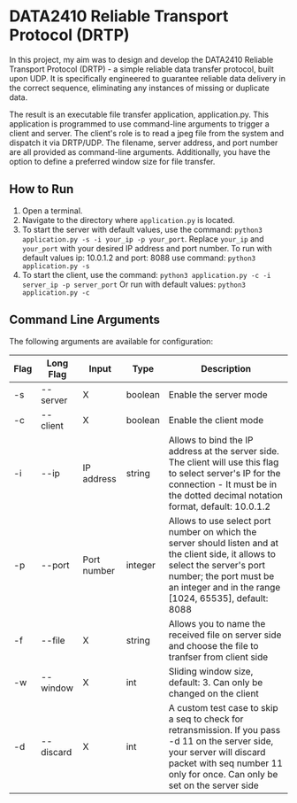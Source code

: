 # DATA2410 Reliable Transport Protocol (DRTP)

In this project, my aim was to design and develop the DATA2410 Reliable Transport Protocol (DRTP) - a simple reliable data transfer protocol, built upon UDP. It is specifically engineered to guarantee reliable data delivery in the correct sequence, eliminating any instances of missing or duplicate data.

The result is an executable file transfer application, application.py. This application is programmed to use command-line arguments to trigger a client and server. The client's role is to read a jpeg file from the system and dispatch it via DRTP/UDP. The filename, server address, and port number are all provided as command-line arguments. Additionally, you have the option to define a preferred window size for file transfer.

## How to Run

1. Open a terminal.
2. Navigate to the directory where `application.py` is located.
3. To start the server with default values, use the command: 
`python3 application.py -s -i your_ip -p your_port`. 
Replace `your_ip` and `your_port` with your desired IP address and port number.
To run with default values ip: 10.0.1.2 and port: 8088 use command:
`python3 application.py -s`
4. To start the client, use the command: `python3 application.py -c -i server_ip -p server_port`
Or run with default values: `python3 application.py -c`

## Command Line Arguments

The following arguments are available for configuration:

| Flag | Long Flag | Input | Type | Description |
| ---- | --------- | ----- | ---- | ----------- |
| -s   | --server  | X     | boolean | Enable the server mode |
| -c   | --client  | X     | boolean | Enable the client mode |
| -i   | --ip      | IP address | string | Allows to bind the IP address at the server side. The client will use this flag to select server's IP for the connection - It must be in the dotted decimal notation format, default: 10.0.1.2 |
| -p   | --port    | Port number | integer | Allows to use select port number on which the server should listen and at the client side, it allows to select the server's port number; the port must be an integer and in the range [1024, 65535], default: 8088 |
| -f   | --file    | X | string | Allows you to name the received file on server side and choose the file to tranfser from client side |
| -w   | --window  | X | int | Sliding window size, default: 3. Can only be changed on the client|
| -d   | --discard | X | int | A custom test case to skip a seq to check for retransmission. If you pass -d 11 on the server side, your server will discard packet with seq number 11 only for once. Can only be set on the server side  |
